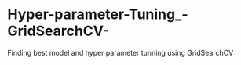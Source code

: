 # Hyper-parameter-Tuning_-GridSearchCV-
Finding best model and hyper parameter tunning using GridSearchCV
